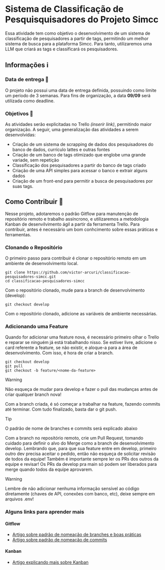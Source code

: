 # Sistema de Classificação de Pesquisquisadores do Projeto Simcc
Essa atividade tem como objetivo o desenvolvimento de um sistema de classificação de pesquisadores a partir de tags, permitindo um melhor sistema de busca para a plataforma Simcc. Para tanto, utilizaremos uma LLM que criará as tags e classificará os pesquisadores. 

## Informações ℹ️

### Data de entrega 📆
O projeto não possui uma data de entrega definida, possuindo como limite um período de 3 semanas. Para fins de organização, a data **09/09** será utilizada como deadline.

### Objetivos 🎯
As atividades serão explicitadas no Trello *(inserir link)*, permitindo maior organização. A seguir, uma generalização das atividades a serem desenvolvidas:
- Criação de um sistema de scrapping de dados dos pesquisadores do banco de dados, currículo lattes e outras fontes
- Criação de um banco de tags otimizado que englobe uma grande variade, sem repetição
- Classificação dos pesquisadores a partir do banco de tags criado
- Criação de uma API simples para acessar o banco e extrair alguns dados
- Criação de um front-end para permitir a busca de pesquisadores por suas tags.

## Como Contribuir 🚀
Nesse projeto, adotaremos o padrão Gitflow para manutenção de repositório remoto e trabalho assíncrono, e utilizaremos a metodologia Kanban de desenvilvimento ágil a partir da ferramenta Trello. Para contribuir, antes é necessário um bom conhcimento sobre essas práticas e ferramentas. 

### Clonando o Repositório
O primeiro passo para contribuir é clonar o repositório remoto em um ambiente de desenvolvimento local. 
```
git clone https://github.com/victor-arcuri/classificacao-pesquisadores-simcc.git
cd classificacao-pesquisadores-simcc
```
Com o repositório clonado, mude para a branch de desenvolvimento (develop):
```
git checkout develop
```
Com o repositório clonado, adicione as variáveis de ambiente necessárias.

### Adicionando uma Feature
Quando for adicionar uma feature nova, é necessário primeiro olhar o Trello e reparar se ninguém já está trabalhando nisso. Se estiver livre, adicione o card referente a feature, se não existir, e aloque-a para a área de desenvolvimento. Com isso, é hora de criar a branch.
```
git checkout develop
git pull
git checkout -b feature/<nome-da-feature>
```
> [!WARNING]
> Não esqueça de mudar para develop e fazer o pull das mudanças antes de criar qualquer branch nova!

Com a branch criada, é só começar a trabalhar na feature, fazendo commits até terminar. Com tudo finalizado, basta dar o git push.

> [!TIP]
> O padrão de nome de branches e commits será explicado abaixo

Com a branch no repositório remoto, crie um Pull Request, tomando cuidado para definir o alvo do Merge como a branch de desenvolvimento develop. Lembrando que, para que sua feature entre em develop, primeiro outro dev precisa aceitar o pedido, então não esqueça de solicitar revisão de todos da equipe! Também é importante sempre ler os PRs dos outros da equipe e revisar! Os PRs da develop pra main só podem ser liberados para merge quando todos da equipe aprovarem. 

> [!WARNING]
> Lembre de não adicionar nenhuma informação sensível ao código diretamente (chaves de API, conexões com banco, etc), deixe sempre em arquivos .env!

### Alguns links para aprender mais
#### Gitflow
- [Artigo sobre padrão de nomeação de branches e boas práticas](https://gist.github.com/paulo-raoni/1a8f52138f67fd40379f454ee61aa4ce)
- [Artigo sobre padrão de nomeação de commits](https://github.com/iuricode/padroes-de-commits)
#### Kanban
- [Artigo explicando mais sobre Kanban](https://www.totvs.com/blog/negocios/kanban/)

